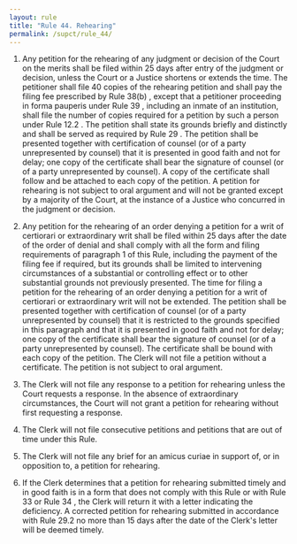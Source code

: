 ```yaml
---
layout: rule
title: "Rule 44. Rehearing"
permalink: /supct/rule_44/
---
```


1. Any petition for the rehearing of any judgment or decision of the Court on the merits shall be filed within 25 days after entry of the judgment or decision, unless the Court or a Justice shortens or extends the time. The petitioner shall file 40 copies of the rehearing petition and shall pay the filing fee prescribed by Rule 38(b) , except that a petitioner proceeding in forma pauperis under Rule 39 , including an inmate of an institution, shall file the number of copies required for a petition by such a person under Rule 12.2 . The petition shall state its grounds briefly and distinctly and shall be served as required by Rule 29 . The petition shall be presented together with certification of counsel (or of a party unrepresented by counsel) that it is presented in good faith and not for delay; one copy of the certificate shall bear the signature of counsel (or of a party unrepresented by counsel). A copy of the certificate shall follow and be attached to each copy of the petition. A petition for rehearing is not subject to oral argument and will not be granted except by a majority of the Court, at the instance of a Justice who concurred in the judgment or decision.


2. Any petition for the rehearing of an order denying a petition for a writ of certiorari or extraordinary writ shall be filed within 25 days after the date of the order of denial and shall comply with all the form and filing requirements of paragraph 1 of this Rule, including the payment of the filing fee if required, but its grounds shall be limited to intervening circumstances of a substantial or controlling effect or to other substantial grounds not previously presented. The time for filing a petition for the rehearing of an order denying a petition for a writ of certiorari or extraordinary writ will not be extended. The petition shall be presented together with certification of counsel (or of a party unrepresented by counsel) that it is restricted to the grounds specified in this paragraph and that it is presented in good faith and not for delay; one copy of the certificate shall bear the signature of counsel (or of a party unrepresented by counsel). The certificate shall be bound with each copy of the petition. The Clerk will not file a petition without a certificate. The petition is not subject to oral argument.


3. The Clerk will not file any response to a petition for rehearing unless the Court requests a response. In the absence of extraordinary circumstances, the Court will not grant a petition for rehearing without first requesting a response.


4. The Clerk will not file consecutive petitions and petitions that are out of time under this Rule.


5. The Clerk will not file any brief for an amicus curiae in support of, or in opposition to, a petition for rehearing.


6. If the Clerk determines that a petition for rehearing submitted timely and in good faith is in a form that does not comply with this Rule or with Rule 33 or Rule 34 , the Clerk will return it with a letter indicating the deficiency. A corrected petition for rehearing submitted in accordance with Rule 29.2 no more than 15 days after the date of the Clerk's letter will be deemed timely.